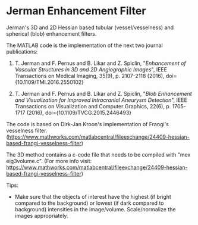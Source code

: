 # Jerman Enhancement Filter
Jerman's 3D and 2D Hessian based tubular (vessel/vesselness) and spherical (blob) enhancement filters.

The MATLAB code is the implementation of the next two journal publications:

1. T. Jerman and F. Pernus and B. Likar and Z. Spiclin, "*Enhancement of Vascular Structures in 3D and 2D Angiographic Images*", IEEE Transactions on Medical Imaging, 35(9), p. 2107-2118 (2016), doi={10.1109/TMI.2016.2550102}

2. T. Jerman and F. Pernus and B. Likar and Z. Spiclin, "*Blob Enhancement and Visualization for Improved Intracranial Aneurysm Detection*", IEEE Transactions on Visualization and Computer Graphics, 22(6), p. 1705-1717 (2016), doi={10.1109/TVCG.2015.2446493}


The code is based on Dirk-Jan Kroon's implementation of Frangi's vesselness filter. (https://www.mathworks.com/matlabcentral/fileexchange/24409-hessian-based-frangi-vesselness-filter)

The 3D method contains a c-code file that needs to be compiled with "mex eig3volume.c". (For more info visit: https://www.mathworks.com/matlabcentral/fileexchange/24409-hessian-based-frangi-vesselness-filter)


Tips:

* Make sure that the objects of interest have the highest (if bright compared to the background) or lowest (if dark compared to background) intensities in the image/volume. Scale/normalize the images appropriately.
